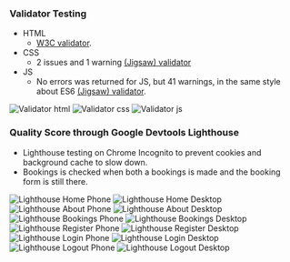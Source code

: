 

### Validator Testing 

- HTML
  -  [W3C validator](https://validator.w3.org/nu/?).
- CSS
  -  2 issues and 1 warning [(Jigsaw) validator](https://jigsaw.w3.org/css-validator/validator?) 
- JS
  - No errors was returned for JS, but 41 warnings, in the same style about ES6 [(Jigsaw) validator](https://jshint.com/).

<img src="assets/images/validator-html.png" alt='Validator html'>
<img src="assets/images/validator-css.png" alt='Validator css'>
<img src="assets/images/validator-js.png" alt='Validator js'>


### Quality Score through Google Devtools Lighthouse

- Lighthouse testing on Chrome Incognito to prevent cookies and background cache to slow down.
- Bookings is checked when both a bookings is made and the booking form is still there.

<img src="assets/images/lighthouse/lighthouse-home-phone.png" alt="Lighthouse Home Phone">
<img src="assets/images/lighthouse/lighthouse-home-desktop.png" alt="Lighthouse Home Desktop">
<img src="assets/images/lighthouse/lighthouse-about-phone.png" alt="Lighthouse About Phone">
<img src="assets/images/lighthouse/lighthouse-about-desktop.png" alt="Lighthouse About Desktop">
<img src="assets/images/lighthouse/lighthouse-bookings-phone.png" alt="Lighthouse Bookings Phone">
<img src="assets/images/lighthouse/lighthouse-bookings-desktop.png" alt="Lighthouse Bookings Desktop">
<img src="assets/images/lighthouse/lighthouse-register-phone.png" alt="Lighthouse Register Phone">
<img src="assets/images/lighthouse/lighthouse-register-desktop.png" alt="Lighthouse Register Desktop">
<img src="assets/images/lighthouse/lighthouse-login-phone.png" alt="Lighthouse Login Phone">
<img src="assets/images/lighthouse/lighthouse-login-desktop.png" alt="Lighthouse Login Desktop">
<img src="assets/images/lighthouse/lighthouse-logout-phone.png" alt="Lighthouse Logout Phone">
<img src="assets/images/lighthouse/lighthouse-logout-desktop.png" alt="Lighthouse Logout Desktop">
